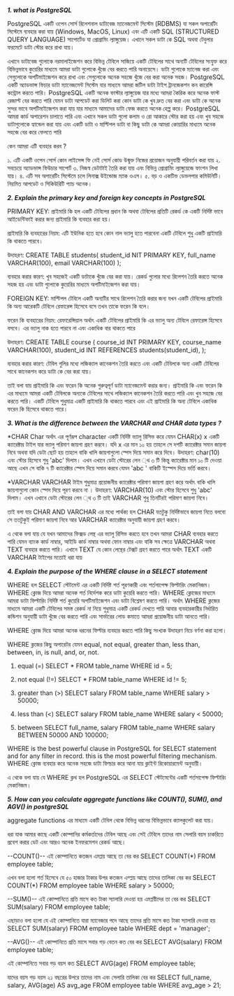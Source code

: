 ***1. what is PostgreSQL***

PostgreSQL একটি ওপেন সোর্স রিলেশনাল ডাটাবেজ ম্যানেজমেন্ট সিস্টেম (RDBMS) যা সকল অপারেটিং সিস্টেমে ব্যবহার করা যায় (Windows, MacOS, Linux) এবং এটি একটি SQL (STRUCTURED QUERY LANGUAGE) সাপোর্টেড যা প্রোগ্রামিং ল্যাঙ্গুয়েজ। এখানে সকল ডাটা কে SQL অথবা টেবুলার ফরমেটে ডাটা স্টোর করে রাখা যায়।

এখানে ডাটাবেজ গুলোকে নরমালাইজেশন করে বিভিন্ন টেবিলে সাজিয়ে একটি টেবিলের সাথে অন্যটি টেবিলের সংযুক্ত করে বিভিন্নভাবে কুয়েরির মাধ্যমে আমরা ডাটা গুলোকে খুঁজে বের করতে পারি অনায়েসে। ডাটা গুলোকে ম্যানেজ করা এবং সেগুলোকে অপটিমাইজেশন করে রাখা এবং সেগুলোকে অনেক সহজে খুঁজে বের করা অনেক সহজ। PostgreSQL একটি অ্যাডভান্স ফিচার ডাটা ম্যানেজমেন্ট সিস্টেম যার মাধ্যমে আমরা জটিল ডাটা টাইপ ট্রানজেকশন কন কারেন্সি কন্ট্রোল করতে পারি। PostgreSQL একটি অনেক ফাস্টার ল্যাঙ্গুয়েজ যার মধ্যে আমরা কৈরিক করে অনেক ফাস্ট রেজাল্ট বের করতে পারি যেমন ডাটা আপডেট করা ডিলিট করা কোন ডাটা কে খুব দ্রুত বের করা এবং ডাটা কে অনেক সুন্দর ভাবে অপটিমাইজেশন করা যায় যার মাধ্যমে আমাদের ডাটা ফেজ করতে অনেক হেল্প করে। PostgreSQL আমরা কার্ড অপারেশন চালাতে পারি এবং এখানে সকল ডাটা গুলো কলাম ও রো আকারে স্টোর করা হয় এবং খুব সহজে ডাটাগুলোকে হ্যান্ডেল করা যায় এবং একটি ডাটা ও মাল্টিপল ডাটা বা কিছু ডাটা কে আমরা কোয়ারির মাধ্যমে অনেক সহজে বের করে ফেলতে পারি 


কেন আমরা এটি ব্যবহার করব ?

১. এটি একটি ওপেন সোর্স কোন লাইসেন্স ফি নেই সোর্স কোড উন্মুক্ত নিজের প্রয়োজন অনুযায়ী পরিবর্তন করা যায়
২. সবচেয়ে অ্যাডভান্স ফিউচার সাপোর্ট 
৩. নিজস্ব ডেটাটাই তৈরি করা যায় এবং বিভিন্ন প্রোগ্রামিং ল্যাঙ্গুয়েজে ফাংশন লিখা যায়।
৪. এটি সব অপারেটিং সিস্টেমে চলে লিনাক্স উইন্ডোজ ম্যাক ওএস।
৫. বড় ও একটিভ ডেভলপার কমিউনিটি। নিয়মিত আপডেট ও সিকিউরিটি প্যাচ অনেক।


***2. Explain the primary key and foreign key concepts in PostgreSQL***

PRIMARY KEY:
প্রাইমারি কি হল একটি টেবিলের প্রধান কি অথবা টেবিলের প্রতিটি রেকর্ড কে একটি নির্দিষ্ট ভাবে আইডেন্টিফাই করার জন্য প্রাইমারি কি ব্যবহার করা হয়।

প্রাইমারি কি ব্যবহারের নিয়ম: 
এটি ইউনিক হতে হবে কোন নাল ভ্যালু হতে পারবেনা একটি টেবিলে শুধু একটি প্রাইমারি কি থাকতে পারবে।

উদাহরণ: 
CREATE TABLE students(
    student_id NIT PRIMARY KEY, 
    full_name VARCHAR(100),
    email VARCHAR(100)
);

ব্যবহার করার কারণ:
খুব সহজেই একটি ডাটাকে খুঁজে বের করা যায়। রেকর্ড গুলোর মধ্যে রিলেশন তৈরি করতে অনেক সহজ হয় এবং ডাটা গুলোকে কুয়েরির মাধ্যমে অপটিমাইজেশন করা যায়। 

FOREIGN KEY: 
মাল্টিপল টেবিলে একটি অন্যটির সাথে রিলেশন তৈরি করার জন্য যখন একটি টেবিলের প্রাইমারি কি অন্য আরেকটি টেবিলে রেফারেন্স হিসেবে বসে তখন তাকে ফরেন কি বলে।

ফরেন কি ব্যবহারের নিয়ম: 
রেফারেন্সিয়াল অর্থাৎ একটি টেবিলের প্রাইমারি কি এর ভ্যালু অন্য টেবিলে রেফারেন্স হিসেবে বসবে। এর ভ্যালু নাক হতে পারবে না এবং একাধিক বার থাকতে পারে

উদাহরণ: 
CREATE TABLE course (
   course_id INT PRIMARY KEY, 
   course_name VARCHAR(100),
   student_id INT REFERENCES students(student_id),
);

ব্যবহার করার কারণ: 
টেবিল গুলির মধ্যে লজিক্যাল কানেকশন তৈরি করতে এবং একটি টেবিলকে অন্য একটি টেবিলের সাথে কানেকশন করে ডাটা কে বের করা যায়।

তাই বলা যায় প্রাইমারি কি এবং ফরেন কি অনেক গুরুত্বপূর্ণ ডাটা ম্যানেজমেন্ট করার জন্য। প্রাইমারি কি এবং ফরেন কি এর মাধ্যমে আমরা একটি টেবিলকে অন্যকে টেবিলের সাথে লজিক্যাল কানেকশন তৈরি করতে পারি এবং খুব সহজে বের করতে পারি। একটি টেবিলে শুধুমাত্র একটি প্রাইমারি কি থাকতে পারবে এবং এই প্রাইমারি কি অন্য টেবিলে একাধিক ফরেন কি হিসেবে থাকতে পারে।


***3. What is the difference between the VARCHAR and CHAR data types ?***

*CHAR
Char অর্থাৎ এর পূর্ণরূপ character একটি নির্দিষ্ট ভ্যালু রিসিভ করে 
যেমন CHAR(x) x একটি ক্যারেক্টার টাইপ যার ভ্যালু পরিমাণ জায়গা গ্রহণ করবে। যদি x এর মান ১০ হয় তাহলে সে দশটি ক্যারেক্টার সমান জায়গা নিবে অথবা যদি ডেটা ছোট হয় তাহলে বাকি খালি জায়গাগুলো স্পেস দিয়ে সমান করে দিবে। 
উদাহরণ: char(10) এবং স্টোর হিসেবে শুধু 'abc' দিলাম। এখন এখানে ডেটা স্টোরের লেন ্থ ৩ টি কিন্তু ক্যারেক্টার মান ১০ টি দেওয়া আছে এখন সে বাকি ৭ টি ক্যারেক্টার স্পেস দিয়ে সমান করবে যেমন 'abc       ' বাকিটি ইস্পেস দিয়ে ভর্তি করবে।

*VARCHAR
VARCHAR টাইম শুধুমাত্র প্রয়োজনীয় ক্যারেক্টার পরিমাণ জায়গা গ্রহণ করে অর্থাৎ বাকি খালি জায়গাগুলো কোন স্পেস দিয়ে পূরণ করবে না ।
উদাহরণ: VARCHAR(10) এবং স্টোর হিসেবে শুধু 'abc' দিলাম। এখন এখানে ডেটা স্টোরের লেন ্থ ৩ টি তাই VARCHAR শুধু তিনটিরই পরিমাণ জায়গা নিবে।


তাই বলা যায় CHAR AND VARCHAR এর মধ্যে পার্থক্য হল CHAR যতটুকু নির্দিষ্টভাবে জায়গা নিতে বলবো সে ততটুকুই পরিমাণ জায়গা নিবে আর VARCHAR ক্যারেক্টার অনুযায়ী জায়গা গ্রহণ করবে।


এ থেকে বলা যায় যে যখন আমাদের ফিক্সড লেন্থ এর ভ্যালু রিসিভ করতে হবে তখন আমরা CHAR ব্যবহার করতে পারি যেমন ব্যাংক কার্ড নাম্বার, আইডি কার্ড নাম্বার অথবা ফোন নাম্বার এবং বাকি সব ক্ষেত্রে VARCHAR অথবা TEXT ব্যবহার করতে পারি। এখানে TEXT যে কোন লেন্থের টেক্সট গ্রহণ করতে পারে অর্থাৎ TEXT একটি VARCHAR টাইপের মতোই ধরা যায়


***4. Explain the purpose of the WHERE clause in a SELECT statement***

WHERE হল SELECT স্টেটমেন্ট এর একটি নির্দিষ্ট শর্ত পূরণকারী এবং শর্তসাপেক্ষ ফিল্টারিং মেকানিজম। WHERE ক্লোজ দিয়ে আমরা অনেক শর্ত নির্দেশক করে ডাটা কুয়েরি করতে পারি। WHERE ক্লোজের মাধ্যমে আমরা ডাটা ফিল্টারিং নির্দিষ্ট শর্ত কুয়েরি অপটিমাইজেশন এবং ডাটা বিশ্লেষণ করতে পারি। অর্থাৎ WHERE ক্লজের মাধ্যমে আমরা একটি টেবিলের সমস্ত রেকর্ড না নিয়ে শুধুমাত্র একটি রেকর্ড দেখতে পারি আবার ব্যবহারকারীর নির্ধারিত কন্ডিশন অনুযায়ী ডাটা খুঁজে বের করতে পারি এবং সার্ভারের লোড কমাতে আমরা প্রয়োজনীয় ডাটা আনতে পারি।

WHERE ক্লোজ দিয়ে আমরা অনেক ধরনের ফিল্টার ব্যবহার করতে পারি কিছু সংখ্যক উদাহরণ নিচে বর্ণনা করা হলো। 

WHERE ক্লজের কিছু অপারেটর যেমন equal, not equal, greater than, less than, between, in, is null, and, or, not.
1. equal (=)
SELECT * FROM table_name
WHERE id = 5;

2. not equal (!=)
SELECT * FROM table_name
WHERE id != 5;

3. greater than (>)
SELECT salary FROM table_name
WHERE salary > 50000;

4. less than (<)
SELECT salary FROM table_name
WHERE salary < 50000;

5. between
SELECT full_name, salary FROM table_name
WHERE salary BETWEEN 50000 AND 100000;

WHERE is the best powerful clause in PostgreSQL for SELECT statement and for any filter in record. this is the most powerful filtering mechanism. WHERE ক্লোজ ব্যবহার করে অনেক সহজে ডাটা ফিল্ডার করে আনা যায় ক্লাইন্ট রিকোয়ারমেন্ট অনুযায়ী।

এ থেকে বলা যায় যে WHERE ক্লথ হল PostgreSQL এর SELECT স্টেটমেন্টের একটি শর্তসাপেক্ষ ফিল্টারিং মেকানিজম।


***5. How can you calculate aggregate functions like COUNT(), SUM(), and AGV() in postgreSQL***

aggregate functions এর মাধ্যমে একটি টেবিল থেকে বিভিন্ন ধরনের বিভিন্নভাবে ক্যালকুলেট করা যায়। 

ধরা যাক আমার কাছে একটি কোম্পানির কর্মকর্তাদের টেবিল আছে এবং সেই টেবিলে তাদের নাম সেলারি বয়স চাকরিতে প্রবেশ করার ডেট এবং আরও অনেক ইনফরমেশন রেকর্ড আছে। 

--COUNT()--
এই কোম্পানিতে কতজন এমপ্লয় আছে তা বের কর 
SELECT COUNT(*) FROM employee table;

এখন বলা হলো শর্ত হিসেবে যে ৫০ হাজার টাকার উপর কতজন এম্প্লয় আছে তাদের তালিকা বের কর 
SELECT COUNT(*) FROM employee table
   WHERE salary > 50000;

--SUM()--
এই কোম্পানিতে প্রতি মাসে কত টাকা স্যালারি দেওয়া হয় এমপ্লয়ীদের তা বের কর 
SELECT SUM(salary) FROM employee table;

এছাড়াও বলা হলো যে এই কোম্পানিতে যারা ম্যানেজার পদে আছে তাদের প্রতি মাসে কত টাকা স্যালারি দেওয়া হয় 
SELECT SUM(salary) FROM employee table
   WHERE dept = 'manager';

--AVG()--
এই কোম্পানিতে প্রতি মাসে সবার গড় বেতন কত বের কর 
SELECT AVG(salary) FROM employee table;

এই কোম্পানিতে সবার গড় বয়স কত 
SELECT AVG(age) FROM employee table;

যাদের বয়স গড় বয়স ২১ বছরের উপরে তাদের নাম এবং সেলারি তালিকা বের কর 
SELECT full_name, salary, AVG(age) AS avg_age FROM employee table
    WHERE avg_age > 21;

